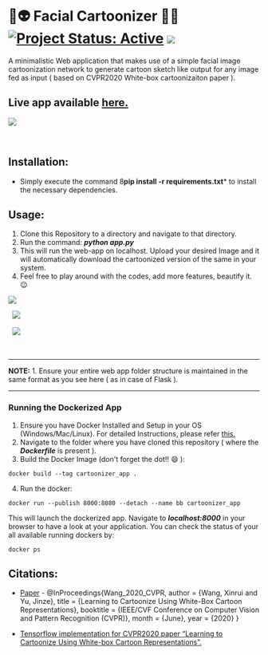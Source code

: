# 👻👽 Facial Cartoonizer 👾🤖 [![Project Status: Active](https://www.repostatus.org/badges/latest/active.svg)](https://www.repostatus.org/#active) [![](https://img.shields.io/badge/Prateek-Ralhan-brightgreen.svg?colorB=ff0000)](https://prateekralhan.github.io/)


A minimalistic Web application that makes use of a simple facial image cartoonization network to generate cartoon sketch like output for any image fed as input ( based on CVPR2020 White-box cartoonizaiton paper ).

## Live app available [here.](https://facial-cartoonizer.herokuapp.com/)

<kbd>
<img src="https://user-images.githubusercontent.com/29462447/118412485-e4461280-b6b7-11eb-8d83-21047103f15a.png" data-canonical-src="https://user-images.githubusercontent.com/29462447/118412485-e4461280-b6b7-11eb-8d83-21047103f15a.png"/> 
</kbd>

&nbsp;


## Installation:
* Simply execute the command 8**pip install -r requirements.txt*** to install the necessary dependencies.

## Usage:
1. Clone this Repository to a directory and navigate to that directory.
2. Run the command: ***python app.py***
3. This will run the web-app on localhost. Upload your desired Image and it will automatically download the cartoonized version of the same in your system.
4. Feel free to play around with the codes, add more features, beautify it. :wink:

<kbd>
<img src="https://user-images.githubusercontent.com/29462447/118412754-67b43380-b6b9-11eb-8e10-b2096515a995.png" data-canonical-src="https://user-images.githubusercontent.com/29462447/118412754-67b43380-b6b9-11eb-8e10-b2096515a995.png"/> 
</kbd>

&nbsp;
<kbd>
<img src="https://user-images.githubusercontent.com/29462447/118412813-b366dd00-b6b9-11eb-97fe-6bb48de92aa3.png" data-canonical-src="https://user-images.githubusercontent.com/29462447/118412813-b366dd00-b6b9-11eb-97fe-6bb48de92aa3.png"/> 
</kbd>

&nbsp;
<kbd>
<img src="https://user-images.githubusercontent.com/29462447/118412815-b5c93700-b6b9-11eb-857c-53edfec80140.png" data-canonical-src="https://user-images.githubusercontent.com/29462447/118412815-b5c93700-b6b9-11eb-857c-53edfec80140.png"/> 
</kbd>

&nbsp;
<hr>
<b>NOTE:</b>
 1.  Ensure your entire web app folder structure is maintained in the same format as you see here ( as in case of Flask ).
<hr>

### Running the Dockerized App
1. Ensure you have Docker Installed and Setup in your OS (Windows/Mac/Linux). For detailed Instructions, please refer [this.](https://docs.docker.com/engine/install/)
2. Navigate to the folder where you have cloned this repository ( where the ***Dockerfile*** is present ).
3. Build the Docker Image (don't forget the dot!! :smile: ): 
```
docker build --tag cartoonizer_app .
```
4. Run the docker:
```
docker run --publish 8000:8080 --detach --name bb cartoonizer_app
```

This will launch the dockerized app. Navigate to ***localhost:8000*** in your browser to have a look at your application. You can check the status of your all available running dockers by:
```
docker ps
```

## Citations:

* [Paper](https://systemerrorwang.github.io/White-box-Cartoonization/) - @InProceedings{Wang_2020_CVPR, author = {Wang, Xinrui and Yu, Jinze}, title = {Learning to Cartoonize Using White-Box Cartoon Representations}, booktitle = {IEEE/CVF Conference on Computer Vision and Pattern Recognition (CVPR)}, month = {June}, year = {2020} }

* [Tensorflow implementation for CVPR2020 paper “Learning to Cartoonize Using White-box Cartoon Representations”.](https://github.com/SystemErrorWang/White-box-Cartoonization) 
